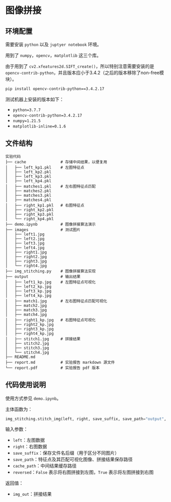 # 图像拼接

## 环境配置

需要安装 `python` 以及 `juptyer notebook` 环境。

用到了 `numpy`，`opencv`，`matplotlib` 这三个库。

由于用到了 `cv2.xfeatures2d.SIFT_create()`，所以特别注意需要安装的是 `opencv-contrib-python`，并且版本应小于3.4.2（之后的版本移除了non-free模块）。

```bash
pip install opencv-contrib-python==3.4.2.17
```

测试机器上安装的版本如下：
- `python=3.7.7`
- `opencv-contrib-python=3.4.2.17`
- `numpy=1.21.5`
- `matplotlib-inline=0.1.6`

## 文件结构

```plain
实验代码
├── cache               # 存储中间结果，以便复用
│   ├── left_kp1.pkl    # 左图特征点
│   ├── left_kp2.pkl
│   ├── left_kp3.pkl
│   ├── left_kp4.pkl
│   ├── matches1.pkl    # 左右图特征点匹配
│   ├── matches2.pkl
│   ├── matches3.pkl
│   ├── matches4.pkl
│   ├── right_kp1.pkl   # 右图特征点
│   ├── right_kp2.pkl
│   ├── right_kp3.pkl
│   └── right_kp4.pkl
├── demo.ipynb          # 图像拼接算法演示
├── images              # 测试图片
│   ├── left1.jpg
│   ├── left2.jpg
│   ├── left3.jpg
│   ├── left4.jpg
│   ├── right1.jpg
│   ├── right2.jpg
│   ├── right3.jpg
│   └── right4.jpg
├── img_stitching.py    # 图像拼接算法实现
├── output              # 输出结果
│   ├── left1_kp.jpg    # 左图特征点可视化
│   ├── left2_kp.jpg
│   ├── left3_kp.jpg
│   ├── left4_kp.jpg
│   ├── match1.jpg      # 左右图特征点匹配可视化
│   ├── match2.jpg
│   ├── match3.jpg
│   ├── match4.jpg
│   ├── right1_kp.jpg   # 右图特征点可视化
│   ├── right2_kp.jpg
│   ├── right3_kp.jpg
│   ├── right4_kp.jpg
│   ├── stitch1.jpg     # 拼接结果
│   ├── stitch2.jpg
│   ├── stitch3.jpg
│   └── stitch4.jpg
├── README.md
├── report.md           # 实验报告 markdown 源文件
└── report.pdf          # 实验报告 pdf 版本
```

## 代码使用说明

使用方式参见 `demo.ipynb`。

主体函数为：

```python
img_stitching.stitch_img(left, right, save_suffix, save_path="output", cache_path="cache", reversed=False)
```

输入参数：
- `left`：左图数据
- `right`：右图数据
- `save_suffix`：保存文件名后缀（用于区分不同图片）
- `save_path`：特征点及其匹配可视化图像、拼接结果保存路径
- `cache_path`：中间结果缓存路径
- `reversed`：`False` 表示将右图拼接到左图，`True` 表示将左图拼接到右图

返回值：
- `img_out`：拼接结果